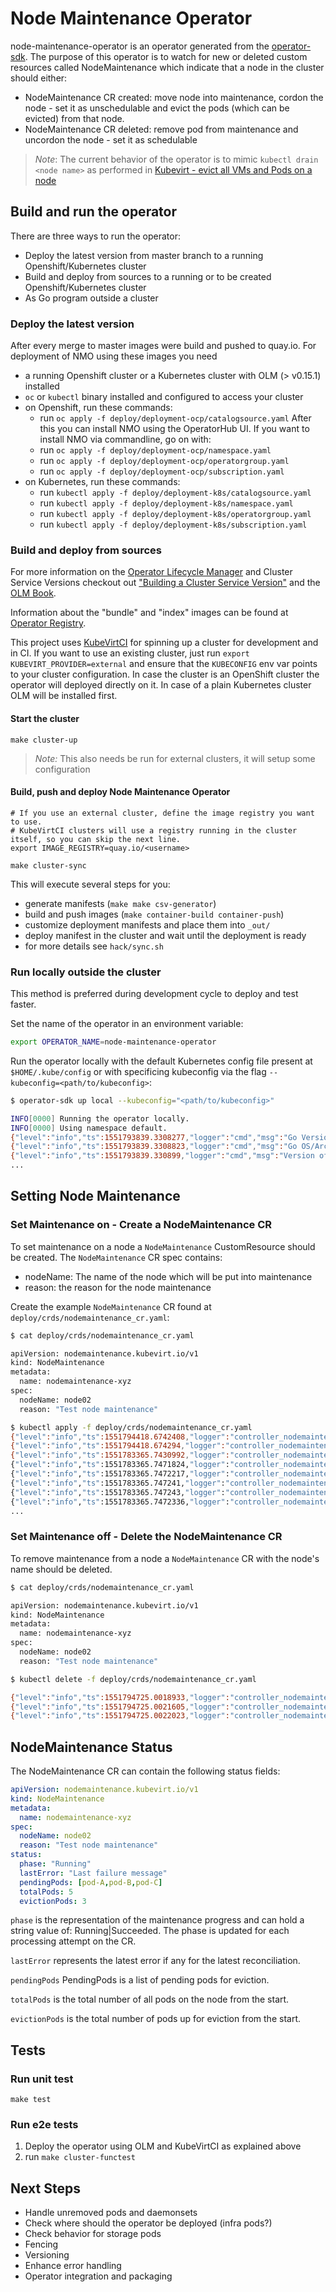 # Node Maintenance Operator

node-maintenance-operator is an operator generated from the [operator-sdk](https://github.com/operator-framework/operator-sdk).
The purpose of this operator is to watch for new or deleted custom resources called NodeMaintenance which indicate that a node in the cluster should either:
  - NodeMaintenance CR created: move node into maintenance, cordon the node - set it as unschedulable and evict the pods (which can be evicted) from that node.
  - NodeMaintenance CR deleted: remove pod from maintenance and uncordon the node - set it as schedulable

> *Note*:  The current behavior of the  operator is to mimic `kubectl drain <node name>` as performed in [Kubevirt - evict all VMs and Pods on a node ](https://kubevirt.io/user-guide/docs/latest/administration/node-eviction.html#how-to-evict-all-vms-and-pods-on-a-node)

## Build and run the operator

There are three ways to run the operator:

- Deploy the latest version from master branch to a running Openshift/Kubernetes cluster
- Build and deploy from sources to a running or to be created Openshift/Kubernetes cluster
- As Go program outside a cluster

### Deploy the latest version

After every merge to master images were build and pushed to quay.io.
For deployment of NMO using these images you need

- a running Openshift cluster or a Kubernetes cluster with OLM (> v0.15.1) installed
- `oc` or `kubectl` binary installed and configured to access your cluster
- on Openshift, run these commands:
    - run `oc apply -f deploy/deployment-ocp/catalogsource.yaml`
    After this you can install NMO using the OperatorHub UI.
    If you want to install NMO via commandline, go on with:
    - run `oc apply -f deploy/deployment-ocp/namespace.yaml`
    - run `oc apply -f deploy/deployment-ocp/operatorgroup.yaml`
    - run `oc apply -f deploy/deployment-ocp/subscription.yaml`
- on Kubernetes, run these commands:
    - run `kubectl apply -f deploy/deployment-k8s/catalogsource.yaml`
    - run `kubectl apply -f deploy/deployment-k8s/namespace.yaml`
    - run `kubectl apply -f deploy/deployment-k8s/operatorgroup.yaml`
    - run `kubectl apply -f deploy/deployment-k8s/subscription.yaml`

### Build and deploy from sources

For more information on the [Operator Lifecycle
Manager](https://github.com/operator-framework/operator-lifecycle-manager) and
Cluster Service Versions checkout out ["Building a Cluster Service
Version"](https://github.com/operator-framework/operator-lifecycle-manager/blob/master/doc/design/building-your-csv.md)
and the [OLM Book](https://operator-framework.github.io/olm-book/).

Information about the "bundle" and "index" images can be found at [Operator Registry](https://github.com/operator-framework/operator-registry).

This project uses [KubeVirtCI](https://github.com/kubevirt/kubevirtci) for spinning up a cluster for development
and in CI. If you want to use an existing cluster, just run `export KUBEVIRT_PROVIDER=external` and ensure that
the `KUBECONFIG` env var points to your cluster configuration. In case the cluster is an OpenShift cluster the
operator will deployed directly on it. In case of a plain Kubernetes cluster OLM will be installed first.

#### Start the cluster

```shell
make cluster-up
```

> *Note:* This also needs be run for external clusters, it will setup some configuration

#### Build, push and deploy Node Maintenance Operator

```shell
# If you use an external cluster, define the image registry you want to use.
# KubeVirtCI clusters will use a registry running in the cluster itself, so you can skip the next line.
export IMAGE_REGISTRY=quay.io/<username>

make cluster-sync
```

This will execute several steps for you:
- generate manifests (`make make csv-generator`)
- build and push images (`make container-build container-push`)
- customize deployment manifests and place them into `_out/`
- deploy manifest in the cluster and wait until the deployment is ready
- for more details see `hack/sync.sh`

### Run locally outside the cluster

This method is preferred during development cycle to deploy and test faster.

Set the name of the operator in an environment variable:

```sh
export OPERATOR_NAME=node-maintenance-operator
```

Run the operator locally with the default Kubernetes config file present at `$HOME/.kube/config` or
with specificing kubeconfig via the flag `--kubeconfig=<path/to/kubeconfig>`:

```sh
$ operator-sdk up local --kubeconfig="<path/to/kubeconfig>"

INFO[0000] Running the operator locally.
INFO[0000] Using namespace default.
{"level":"info","ts":1551793839.3308277,"logger":"cmd","msg":"Go Version: go1.11.4"}
{"level":"info","ts":1551793839.3308823,"logger":"cmd","msg":"Go OS/Arch: linux/amd64"}
{"level":"info","ts":1551793839.330899,"logger":"cmd","msg":"Version of operator-sdk: v0.5.0+git"}
...

```

## Setting Node Maintenance

### Set Maintenance on - Create a NodeMaintenance CR

To set maintenance on a node a `NodeMaintenance` CustomResource should be created.
The `NodeMaintenance` CR spec contains:
- nodeName: The name of the node which will be put into maintenance
- reason: the reason for the node maintenance

Create the example `NodeMaintenance` CR found at `deploy/crds/nodemaintenance_cr.yaml`:

```sh
$ cat deploy/crds/nodemaintenance_cr.yaml

apiVersion: nodemaintenance.kubevirt.io/v1
kind: NodeMaintenance
metadata:
  name: nodemaintenance-xyz
spec:
  nodeName: node02
  reason: "Test node maintenance"

$ kubectl apply -f deploy/crds/nodemaintenance_cr.yaml
{"level":"info","ts":1551794418.6742408,"logger":"controller_nodemaintenance","msg":"Reconciling NodeMaintenance","Request.Namespace":"default","Request.Name":"node02"}
{"level":"info","ts":1551794418.674294,"logger":"controller_nodemaintenance","msg":"Applying Maintenance mode on Node: node02 with Reason: Test node maintenance","Request.Namespace":"default","Request.Name":"node02"}
{"level":"info","ts":1551783365.7430992,"logger":"controller_nodemaintenance","msg":"WARNING: ignoring DaemonSet-managed Pods: default/local-volume-provisioner-5xft8, kubevirt/disks-images-provider-bxpc5, kubevirt/virt-handler-52kpr, openshift-monitoring/node-exporter-4c9jt, openshift-node/sync-8w5x8, openshift-sdn/ovs-kvz9w, openshift-sdn/sdn-qnjdz\n"}
{"level":"info","ts":1551783365.7471824,"logger":"controller_nodemaintenance","msg":"evicting pod \"virt-operator-5559b7d86f-2wsnz\"\n"}
{"level":"info","ts":1551783365.7472217,"logger":"controller_nodemaintenance","msg":"evicting pod \"cdi-operator-55b47b74b5-9v25c\"\n"}
{"level":"info","ts":1551783365.747241,"logger":"controller_nodemaintenance","msg":"evicting pod \"virt-api-7fcd86776d-652tv\"\n"}
{"level":"info","ts":1551783365.747243,"logger":"controller_nodemaintenance","msg":"evicting pod \"simple-deployment-1-m5qv9\"\n"}
{"level":"info","ts":1551783365.7472336,"logger":"controller_nodemaintenance","msg":"evicting pod \"virt-controller-8987cffb8-29w26\"\n"}
...
```

### Set Maintenance off - Delete the NodeMaintenance CR

To remove maintenance from a node a `NodeMaintenance` CR with the node's name  should be deleted.

```sh
$ cat deploy/crds/nodemaintenance_cr.yaml

apiVersion: nodemaintenance.kubevirt.io/v1
kind: NodeMaintenance
metadata:
  name: nodemaintenance-xyz
spec:
  nodeName: node02
  reason: "Test node maintenance"

$ kubectl delete -f deploy/crds/nodemaintenance_cr.yaml

{"level":"info","ts":1551794725.0018933,"logger":"controller_nodemaintenance","msg":"Reconciling NodeMaintenance","Request.Namespace":"default","Request.Name":"node02"}
{"level":"info","ts":1551794725.0021605,"logger":"controller_nodemaintenance","msg":"NodeMaintenance Object: default/node02 Deleted ","Request.Namespace":"default","Request.Name":"node02"}
{"level":"info","ts":1551794725.0022023,"logger":"controller_nodemaintenance","msg":"uncordon Node: node02"}

```

## NodeMaintenance Status

The NodeMaintenance CR can contain the following status fields:

```yaml
apiVersion: nodemaintenance.kubevirt.io/v1
kind: NodeMaintenance
metadata:
  name: nodemaintenance-xyz
spec:
  nodeName: node02
  reason: "Test node maintenance"
status:
  phase: "Running"
  lastError: "Last failure message"
  pendingPods: [pod-A,pod-B,pod-C]
  totalPods: 5
  evictionPods: 3

```

`phase` is the representation of the maintenance progress and can hold a string value of: Running|Succeeded.
The phase is updated for each processing attempt on the CR.

`lastError` represents the latest error if any for the latest reconciliation.

`pendingPods` PendingPods is a list of pending pods for eviction.

`totalPods` is the total number of all pods on the node from the start.

`evictionPods` is the total number of pods up for eviction from the start.

## Tests

### Run unit test

`make test`

### Run e2e tests

1. Deploy the operator using OLM and KubeVirtCI as explained above
2. run `make cluster-functest`

## Next Steps
- Handle unremoved pods and daemonsets
- Check where should the operator be deployed (infra pods?)
- Check behavior for storage pods
- Fencing
- Versioning
- Enhance error handling
- Operator integration and packaging
